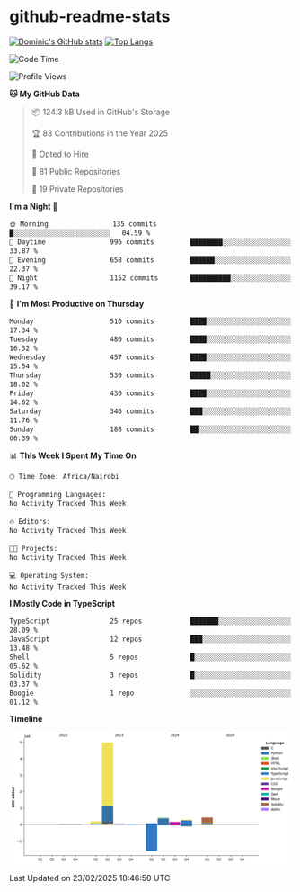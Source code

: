 # github-readme-stats
[![Dominic's GitHub stats](https://github-readme-stats.vercel.app/api?username=Domengo&show_icons=true)](https://github.com/anuraghazra/github-readme-stats)
[![Top Langs](https://github-readme-stats.vercel.app/api/top-langs/?username=Domengo&show_icons=true)](https://github.com/Domengo/github-readme-stats)

<!--START_SECTION:waka-->
![Code Time](http://img.shields.io/badge/Code%20Time-1%2C009%20hrs%2040%20mins-blue)

![Profile Views](http://img.shields.io/badge/Profile%20Views-3-blue)

**🐱 My GitHub Data** 

> 📦 124.3 kB Used in GitHub's Storage 
 > 
> 🏆 83 Contributions in the Year 2025
 > 
> 💼 Opted to Hire
 > 
> 📜 81 Public Repositories 
 > 
> 🔑 19 Private Repositories 
 > 
**I'm a Night 🦉** 

```text
🌞 Morning                135 commits         █░░░░░░░░░░░░░░░░░░░░░░░░   04.59 % 
🌆 Daytime                996 commits         ████████░░░░░░░░░░░░░░░░░   33.87 % 
🌃 Evening                658 commits         ██████░░░░░░░░░░░░░░░░░░░   22.37 % 
🌙 Night                  1152 commits        ██████████░░░░░░░░░░░░░░░   39.17 % 
```
📅 **I'm Most Productive on Thursday** 

```text
Monday                   510 commits         ████░░░░░░░░░░░░░░░░░░░░░   17.34 % 
Tuesday                  480 commits         ████░░░░░░░░░░░░░░░░░░░░░   16.32 % 
Wednesday                457 commits         ████░░░░░░░░░░░░░░░░░░░░░   15.54 % 
Thursday                 530 commits         █████░░░░░░░░░░░░░░░░░░░░   18.02 % 
Friday                   430 commits         ████░░░░░░░░░░░░░░░░░░░░░   14.62 % 
Saturday                 346 commits         ███░░░░░░░░░░░░░░░░░░░░░░   11.76 % 
Sunday                   188 commits         ██░░░░░░░░░░░░░░░░░░░░░░░   06.39 % 
```


📊 **This Week I Spent My Time On** 

```text
🕑︎ Time Zone: Africa/Nairobi

💬 Programming Languages: 
No Activity Tracked This Week

🔥 Editors: 
No Activity Tracked This Week

🐱‍💻 Projects: 
No Activity Tracked This Week

💻 Operating System: 
No Activity Tracked This Week
```

**I Mostly Code in TypeScript** 

```text
TypeScript               25 repos            ███████░░░░░░░░░░░░░░░░░░   28.09 % 
JavaScript               12 repos            ███░░░░░░░░░░░░░░░░░░░░░░   13.48 % 
Shell                    5 repos             █░░░░░░░░░░░░░░░░░░░░░░░░   05.62 % 
Solidity                 3 repos             █░░░░░░░░░░░░░░░░░░░░░░░░   03.37 % 
Boogie                   1 repo              ░░░░░░░░░░░░░░░░░░░░░░░░░   01.12 % 
```



**Timeline**

![Lines of Code chart](https://raw.githubusercontent.com/Domengo/Domengo/main/assets/bar_graph.png)


 Last Updated on 23/02/2025 18:46:50 UTC
<!--END_SECTION:waka-->


